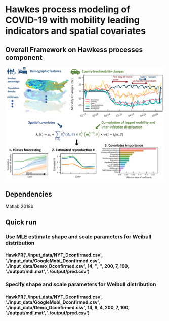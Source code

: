 # Hawkes process modeling of COVID-19 with mobility leading indicators and spatial covariates
## Overall Framework on Hawkess processes component
<img src="./figure/Frame_work.png" width="800px">

## Dependencies 
Matlab 2018b

## Quick run
### Use MLE estimate shape and scale parameters for Weibull distribution
#### HawkPR('./input_data/NYT_Dconfirmed.csv', './input_data/GoogleMobi_Dconfirmed.csv', './input_data/Demo_Dconfirmed.csv', 14, '', '', 200, 7, 100, './output/mdl.mat', './output/pred.csv')
### Specify shape and scale parameters for Weibull distribution
#### HawkPR('./input_data/NYT_Dconfirmed.csv', './input_data/GoogleMobi_Dconfirmed.csv', './input_data/Demo_Dconfirmed.csv', 14, 8, 4, 200, 7, 100, './output/mdl.mat', './output/pred.csv')


